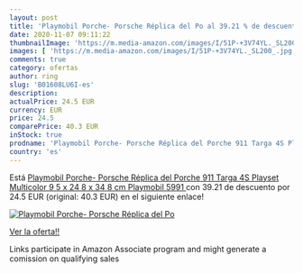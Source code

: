 ```yaml
---
layout: post
title: 'Playmobil Porche- Porsche Réplica del Po al 39.21 % de descuento'
date: 2020-11-07 09:11:22
thumbnailImage: 'https://m.media-amazon.com/images/I/51P-+3V74YL._SL200_.jpg'
images: [ 'https://m.media-amazon.com/images/I/51P-+3V74YL._SL200_.jpg' ]
comments: true
category: ofertas
author: ring
slug: 'B01608LU6I-es'
description:
actualPrice: 24.5 EUR
currency: EUR
price: 24.5
comparePrice: 40.3 EUR
inStock: true
prodname: 'Playmobil Porche- Porsche Réplica del Porche 911 Targa 4S Playset  Multicolor  9 5 x 24 8 x 34 8 cm  Playmobil 5991 '
country: 'es'
---
```


Está [Playmobil Porche- Porsche Réplica del Porche 911 Targa 4S Playset  Multicolor  9 5 x 24 8 x 34 8 cm  Playmobil 5991 ](https://www.amazon.es/dp/B01608LU6I/?tag=tolees-21) con 39.21 de descuento por 24.5 EUR (original: 40.3 EUR) en el siguiente enlace!

[![Playmobil Porche- Porsche Réplica del Po](https://m.media-amazon.com/images/I/51P-+3V74YL._SL200_.jpg)](https://www.amazon.es/dp/B01608LU6I/?tag=tolees-21)

[Ver la oferta!!](https://www.amazon.es/dp/B01608LU6I/?tag=tolees-21)

Links participate in Amazon Associate program and might generate a comission on qualifying sales


